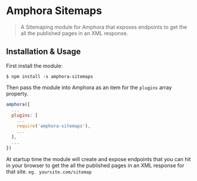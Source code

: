 # Amphora Sitemaps

> A Sitemaping module for Amphora that exposes endpoints to get the all the published pages in an XML response.

## Installation & Usage

First install the module:

```ssh
$ npm install -s amphora-sitemaps
```

Then pass the module into Amphora as an item for the `plugins` array property.

```javascript
amphora({
  ...
  plugins: [
    ...
    require('amphora-sitemaps'),
    ...
  ],
  ...
})
```

At startup time the module will create and expose endpoints that you can hit in your browser to get the all the published pages in an XML response for that site. `eg. yoursite.com/sitemap`
